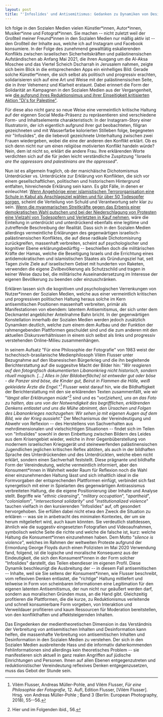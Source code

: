 ```yaml
---
layout: post
title: "'Infoslides' und Antisemitismus: Gedanken zu Dynamiken von Desinformation und Reduktionismus in den Sozialen Medien"
---
```


Ich folge in den Sozialen Medien vielen Künstler\*innen, Autor\*innen,
Musiker\*inne und Fotograf\*innen. Sie machen -- nicht zuletzt weil der
Großteil meiner Freund\*innen in den Sozialen Medien nur mäßig aktiv ist
-- den Großteil der Inhalte aus, welche ich auf Instagram und Facebook
konsumiere. In der Folge des zunehmend gewalttätig eskalierenden
Konflikts zwischen israelischen Sicherheitskräften und palästinensischen
Aufständischen ab Anfang Mai 2021, die ihren Ausgang um die Al-Aksa
Moschee und das Viertel Scheich Dscharrah in Jerusalem nahmen, zeigte
sich beim Blick in die entsprechenden Apps ein einhelliges Bild: Gerade
solche Künstler\*innen, die sich selbst als politisch und progressiv
erachten, solidarisieren sich auf eine Art und Weise mit der
palästinensischen Seite, die in ihrer Vehemenz und Klarheit erstaunt.
Dabei erinnert die Form der Solidarität an Kampagnen in den Sozialen
Medien aus der Vergangenheit, wie [die aufgrund ihres Reduktionsimus
und ihrer Einseitigkeit kritisierten Aktion \"Dj\'s for
Palestine\"](https://jungle.world/artikel/2020/38/boykott-aus-dem-heizungskeller).

Für diese also nicht ganz so neue Weise eine vermeintlich kritische
Haltung auf der eigenen Social Media-Präsenz zu repräsentieren sind
verschiedene Form- und Inhaltselemente charakteristisch: In der
Instagram-Story einer Illustratorin, der ich eigentlich aufgrund ihrer
gut beobachteten, filigran gezeichneten und mit Wasserfarbe kolorierten
Stilleben folge, begegneten mir \"Infoslides\", die die liebevoll
gezeichnete Unterhaltung zwischen zwei Frauen wiedergeben, wobei die
eine der anderen den Konflikt erklärt. Ob es sich denn nicht nur um
einen religiöse motivierten Konflikt handeln würde? Nein, dem ist nicht
so, erklärt die andere Frau. Ihre erklärenden Worte verdichten sich auf
die für jeden leicht verständliche Zuspitzung \"*Israelis are the
oppressors and palestinians are the oppressed*\".

Nun ist es allgemein fraglich, ob der manichäische Dichotomismus
Unterdrücker vs. Unterdrückte zur Erklärung von Konflikten, die sich vor
einem gesellschaftlichen, politischen und historischem Hintergrund
entfalten, hinreichende Erklärung sein kann. Es gibt Fälle, in denen er
einleuchtet: [Wenn Angehörige einer islamistischen Terrororganisation
eine Schule in Kabul als Anschlagsziel wählen und für über 50 Todesopfer
sorgen](https://www.tagesschau.de/ausland/asien/afghanistan-anschlag-schule-101.html),
scheint die Verteilung von Schuld und Verantwortung sehr klar zu
sein. [Wenn die myanmarischen Streitkräfte gegen das Erbenis einer
demokratischen Wahl putschen und bei der Niederschlagung von Protesten
eine Vielzahl von Todesopfern und Verletzten in Kauf
nehmen](https://www.tagesschau.de/ausland/myanmar-485.html), wäre
die Einteilung in unterdrückt und unterdrückend ebenfalls eine legitime
und zutreffende Beschreibung der Realität. Dass sich in den Sozialen
Medien allerdings vermeintliche Erklärungen des gegenwärtigen
israelisch-palästinensischen Konfliktes, die auf diese radikale
Dichotomisirung zurückgreifen, massenhaft verbreiten, scheint auf
psychologischer und kognitiver Ebene erklärungsbedürftig -- beschießen
doch die militärischen Kräfte der Hamas, welche die Beseitigung Israels
und die Errichtung eines antidemokratischen und islamistischen Staates
als Gründungsziel hat, seit Tagen zivile Ziele auf israelischem Gebiet
mit hunderten von Raketen, verwenden die eigene Zivilbevölkerung als
Schutzschild und tragen in keiner Weise dazu bei, die militärische
Auseinandersetzung im Interesse der eigenen Bevölkerung zu beenden oder
einzuschränken. 

Erklären lassen sich die kognitiven und psychologischen Verrenkungen von
Nutzer\*innen der Sozialen Medien, welche aus einer vermeintlich
kritischen und progressiven politischen Haltung heraus solche im Kern
antisemitischen Positionen massenhaft verbreiten, primär als
Manifestationen von ebendem: latentem Antisemitismus, der sich unter dem
Deckmantel angeblicher Anteilnahme Bahn bricht. In der gegenwärtigen
Konstellation innerhalb der Sozialen Medien werden jedoch zusätzlich
Dynamiken deutlich, welche zum einem dem Aufbau und der Funktion der
rahmengebenden Plattformen geschuldet sind und die zum anderen mit den
aktuellen Diskursverhältnissen in einem sich selbst als links und
progressiv verstehenden Online-Milieu zusammenhängen.

In seinem Aufsatz \"Für eine Philosophie der Fotografie\" von 1983 weist
der tschechisch-brasilanische Medienphilosoph Vilém Flusser unter
Bezugnahme auf den libanesischen Bürgerkrieg und die ihn begleitende
Berichterstattung auf die suggesitve Macht der Bilder hin: \"*Wir
reagieren auf den fotografisch dokumentierten Libanonkrieg nicht
historisch, sondern rituell magisch. \[\...\] Alles in \[der
Bildoberfläche\] ist entweder gut oder böse - die Panzer sind böse, die
Kinder gut, Beirut in Flammen die Hölle, weiß gekleidete Ärzte die
Engel.*\"[^1] Flusser weist darauf hin, wie die Bildhaftigkeit der
Berichterstattung mit den sie erklärenden Texten zusammenfällt, wie wir
\"*längst aller Erklärungen müde*\"[^2] sind und es \"*vor\[ziehen\],
uns an das Foto zu halten, das uns von der Notwendigkeit des
begrifflichen, erklärenden Denkens entlastet und uns die Mühe abnimmt,
den Ursachen und Folgen des Libanonkrieges nachzugehen: Wir sehen ja mit
eigenen Augen auf dem Bild, wie der Krieg aussieht*.\" Der Mechanismus
der Vereindeutigung und Abwehr von Reflexion -- des Herstellens von
Sachverhalten aus mehrdimensionalen und vielschichtigen Situationen --
findet sich im Teilen von \"Infoslides\" sowohl in deren Einbettung
zwischen Bildern des Leides aus dem Krisengebiet wieder, welche in ihrer
Gegenbüberstellung von modernem israelischen Kriegsgerät und
steinewerfenden palästinensischen Jugendlichen jeglichen kritischen
Reflex abtöten, als auch in der bildhaften Sprache des Unterdrückenden
und des Unterdrückten, welche eben nicht erklärt, sondern einen
Sachverhalt feststellt. Diese prägnante und bildhafte Form der
Vereindeutung, welche vermeintlich informiert, aber den Konsument\*innen
in Wahrheit weder Raum für Reflexion noch die Wahl einer einzunehmenden
Haltung lässt und sich inhaltlich ideal in die Formvorgaben der
entsprechenden Plattformen einfügt, verbindet sich fast synergetisch mit
einer in Spielarten des gegenwärtigen Antirassismus verbreiteten
Haltung, die die eigene Positionierung über Inhalte und Analyse stellt.
Begriffe wie \"*ethnic cleansing*\", \"*military occupation*\",
\"*apartheid*\", \"*colonialism*\", \"*intersectional solidarity*\" und
\"*institutionalized violence*\" tauchen vielfach in den kursierenden
\"Infoslides\" auf, oft gesondert hervorgehoben. Sie erfüllen dabei
nicht etwa den Zweck die Situation zu erklären -- was sie in anbetracht
des minimalen Kontextes, der um sie herum mitgeliefert wird, auch kaum
könnten. Sie verdeutlich stattdessen, ähnlich wie die suggestiv
eingesetzten Fotografien und Videoaufnahmen, symbolisch welche Seite die
richte und welche die falsche ist, kurz: welche Haltung die
Konsument\*innen einzunehmen haben. Dem Motto \"*silence is violence*\",
welches im Rahmen der weltweiten Proteste aufgrund der Ermordung George
Floyds durch einen Polizisten im Mai 2020 Verwendung fand, folgend, ist
die logische und moralische Konsequenz aus der Eindeutigkeit, die sich
den Konsument\*innen in der Form solcher \"Infoslides\" darstellt, das
Teilen ebendieser im eigenen Profil. Diese Dynamik beschleunigt die
Ausbreitung der -- in diesem Fall antisemitischen -- Inhalte, weil sie
Sie seitens der Konsument\*innen, wie Flusser beschreibt, vom reflexiven
Denken entlastet, die \"richtige\" Haltung mitliefert und teilweise in
Form von scheinbaren Informationen eine Legitimation für den eigenen
latenten Antisemitismus, der nun nicht nur geäußert werden darf, sondern
aus moralischen Gründen muss, an die Hand gibt. Gleichzeitig profitieren
die Plattformen, die die kurze, zu Reduktionismus verleitende und
schnell konsumierbare Form vorgeben, von Interaktion und Verweildauer
profitieren und kaum Ressourcen für Moderation bereitstellen, von den
konflikthaften und affektsteigernden Inhalten. 

Das Eingedenken der medientheoretischen Dimension in das Verständnis der
Verbreitung von antisemitischen Inhalten und Desinformation kann helfen,
die massenhafte Verbreitung von antisemitischen Inhalten und
Desinformation in den Sozialen Medien zu verstehen. Der sich in den
Sozialen Medien ausbreitende Hass und die informativ daherkommenden
Fehlinformationen sind allerdings kein theoretisches Problem -- sie
manifestieren sich aktuell in ganz realen Angriffen auf jüdische
Einrichtungen und Personen. Ihnen auf allen Ebenen entgegenzutreten und
reduktionistischer Vereindeutung reflexives Denken entgegenzusetzen,
muss das Gebot der Stunde sein.

[^1]: Vilém Flusser, Andreas Müller-Pohle, and Vilém Flusser, *Für eine
    Philosophie der Fotografie*, 12. Aufl, Edition Flusser, \[Vilém
    Flusser\]. Hrsg. von Andreas Müller-Pohle ; Band 3 (Berlin: European
    Photography, 2018), 55--56.

[^2]: Hier und im Folgenden ibid., 56.

